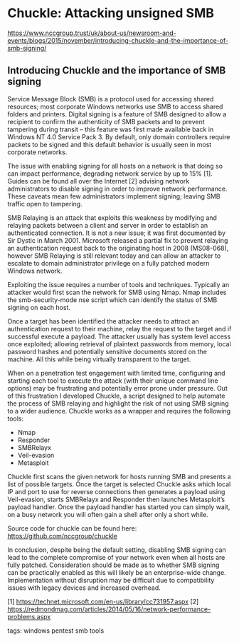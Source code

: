 # Chuckle: Attacking unsigned SMB

https://www.nccgroup.trust/uk/about-us/newsroom-and-events/blogs/2015/november/introducing-chuckle-and-the-importance-of-smb-signing/

## Introducing Chuckle and the importance of SMB signing

Service Message Block (SMB) is a protocol used for accessing shared resources; most corporate Windows networks use SMB to access shared folders and printers. Digital signing is a feature of SMB designed to allow a recipient to confirm the authenticity of SMB packets and to prevent tampering during transit – this feature was first made available back in Windows NT 4.0 Service Pack 3. By default, only domain controllers require packets to be signed and this default behavior is usually seen in most corporate networks.

The issue with enabling signing for all hosts on a network is that doing so can impact performance, degrading network service by up to 15% [1]. Guides can be found all over the Internet [2] advising network administrators to disable signing in order to improve network performance. These caveats mean few administrators implement signing; leaving SMB traffic open to tampering.

SMB Relaying is an attack that exploits this weakness by modifying and relaying packets between a client and server in order to establish an authenticated connection. It is not a new issue; it was first documented by Sir Dystic in March 2001. Microsoft released a partial fix to prevent relaying an authentication request back to the originating host in 2008 (MS08-068), however SMB Relaying is still relevant today and can allow an attacker to escalate to domain administrator privilege on a fully patched modern Windows network.

Exploiting the issue requires a number of tools and techniques. Typically an attacker would first scan the network for SMB using Nmap. Nmap includes the smb-security-mode nse script which can identify the status of SMB signing on each host.

Once a target has been identified the attacker needs to attract an authentication request to their machine, relay the request to the target and if successful execute a payload. The attacker usually has system level access once exploited; allowing retrieval of plaintext passwords from memory, local password hashes and potentially sensitive documents stored on the machine. All this while being virtually transparent to the target.

When on a penetration test engagement with limited time, configuring and starting each tool to execute the attack (with their unique command line options) may be frustrating and potentially error prone under pressure. Out of this frustration I developed Chuckle, a script designed to help automate the process of SMB relaying and highlight the risk of not using SMB signing to a wider audience.
Chuckle works as a wrapper and requires the following tools:
* Nmap
* Responder
* SMBRelayx
* Veil-evasion
* Metasploit

Chuckle first scans the given network for hosts running SMB and presents a list of possible targets. Once the target is selected Chuckle asks which local IP and port to use for reverse connections then generates a payload using Veil-evasion, starts SMBRelayx and Responder then launches Metasploit’s payload handler. Once the payload handler has started you can simply wait, on a busy network you will often gain a shell after only a short while.

Source code for chuckle can be found here:  https://github.com/nccgroup/chuckle

In conclusion, despite being the default setting, disabling SMB signing can lead to the complete compromise of your network even when all hosts are fully patched. Consideration should be made as to whether SMB signing can be practically enabled as this will likely be an enterprise-wide change. Implementation without disruption may be difficult due to compatibility issues with legacy devices and increased overhead.

[1] https://technet.microsoft.com/en-us/library/cc731957.aspx
[2] https://redmondmag.com/articles/2014/05/16/network-performance-problems.aspx

tags: windows pentest smb tools